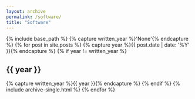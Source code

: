 ```yaml
---
layout: archive
permalink: /software/
title: "Software"
---
```


{% include base_path %}
{% capture written_year %}'None'{% endcapture %}
{% for post in site.posts %}
{% capture year %}{{ post.date | date: '%Y' }}{% endcapture %}
{% if year != written_year %}
<h2 id="{{ year | slugify }}" class="archive__subtitle">{{ year }}</h2>
{% capture written_year %}{{ year }}{% endcapture %}
{% endif %}
{% include archive-single.html %}
{% endfor %}